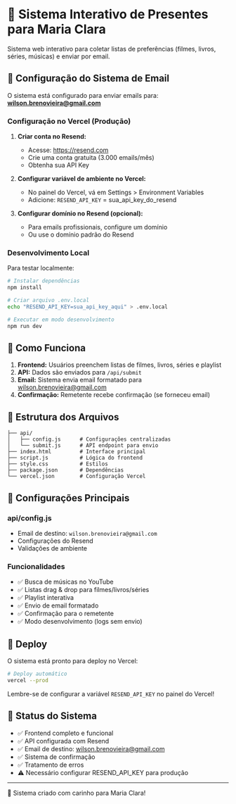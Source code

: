 # 🎁 Sistema Interativo de Presentes para Maria Clara

Sistema web interativo para coletar listas de preferências (filmes, livros, séries, músicas) e enviar por email.

## 📧 Configuração do Sistema de Email

O sistema está configurado para enviar emails para: **wilson.brenovieira@gmail.com**

### Configuração no Vercel (Produção)

1. **Criar conta no Resend:**
   - Acesse: https://resend.com
   - Crie uma conta gratuita (3.000 emails/mês)
   - Obtenha sua API Key

2. **Configurar variável de ambiente no Vercel:**
   - No painel do Vercel, vá em Settings > Environment Variables
   - Adicione: `RESEND_API_KEY` = sua_api_key_do_resend

3. **Configurar domínio no Resend (opcional):**
   - Para emails profissionais, configure um domínio
   - Ou use o domínio padrão do Resend

### Desenvolvimento Local

Para testar localmente:

```bash
# Instalar dependências
npm install

# Criar arquivo .env.local
echo "RESEND_API_KEY=sua_api_key_aqui" > .env.local

# Executar em modo desenvolvimento
npm run dev
```

## 🚀 Como Funciona

1. **Frontend:** Usuários preenchem listas de filmes, livros, séries e playlist
2. **API:** Dados são enviados para `/api/submit`
3. **Email:** Sistema envia email formatado para wilson.brenovieira@gmail.com
4. **Confirmação:** Remetente recebe confirmação (se forneceu email)

## 📁 Estrutura dos Arquivos

```
├── api/
│   ├── config.js      # Configurações centralizadas
│   └── submit.js      # API endpoint para envio
├── index.html         # Interface principal
├── script.js          # Lógica do frontend
├── style.css          # Estilos
├── package.json       # Dependências
└── vercel.json        # Configuração Vercel
```

## 🔧 Configurações Principais

### api/config.js
- Email de destino: `wilson.brenovieira@gmail.com`
- Configurações do Resend
- Validações de ambiente

### Funcionalidades
- ✅ Busca de músicas no YouTube
- ✅ Listas drag & drop para filmes/livros/séries
- ✅ Playlist interativa
- ✅ Envio de email formatado
- ✅ Confirmação para o remetente
- ✅ Modo desenvolvimento (logs sem envio)

## 📱 Deploy

O sistema está pronto para deploy no Vercel:

```bash
# Deploy automático
vercel --prod
```

Lembre-se de configurar a variável `RESEND_API_KEY` no painel do Vercel!

## 🎯 Status do Sistema

- ✅ Frontend completo e funcional
- ✅ API configurada com Resend
- ✅ Email de destino: wilson.brenovieira@gmail.com
- ✅ Sistema de confirmação
- ✅ Tratamento de erros
- ⚠️ Necessário configurar RESEND_API_KEY para produção

---

💖 Sistema criado com carinho para Maria Clara!
